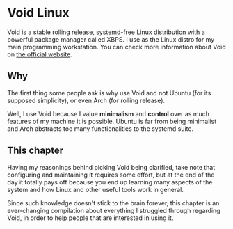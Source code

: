 # Void Linux
Void is a stable rolling release, systemd-free Linux distribution with a powerful package manager
called XBPS. I use as the Linux distro for my main programming workstation. You can check more
information about Void on [the official website](https://voidlinux.org/).

## Why
The first thing some people ask is why use Void and not Ubuntu (for its supposed simplicity), or
even Arch (for rolling release).

Well, I use Void because I value **minimalism** and **control** over as much features of my machine
it is possible. Ubuntu is far from being minimalist and Arch abstracts too many functionalities to
the systemd suite.

## This chapter
Having my reasonings behind picking Void being clarified, take note that configuring and maintaining
it requires some effort, but at the end of the day it totally pays off because you end up learning
many aspects of the system and how Linux and other useful tools work in general.

Since such knowledge doesn't stick to the brain forever, this chapter is an ever-changing
compilation about everything I struggled through regarding Void, in order to help people that are
interested in using it.
